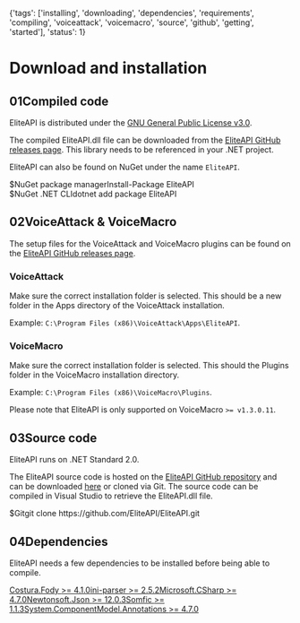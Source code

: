 {'tags': ['installing', 'downloading', 'dependencies', 'requirements', 'compiling', 'voiceattack', 'voicemacro', 'source', 'github', 'getting', 'started'], 'status': 1}

# Download and installation

## 01Compiled code

EliteAPI is distributed under the [GNU General Public License v3.0](https://github.com/EliteAPI/EliteAPI/blob/master/LICENSE).

The compiled EliteAPI.dll file can be downloaded from the [EliteAPI GitHub releases page](https://github.com/EliteAPI/EliteAPI/releases). This library needs to be referenced in your .NET project.

EliteAPI can also be found on NuGet under the name `EliteAPI`.

<div class="console"><span class="icon">$</span><span class="platform">NuGet package manager</span><span class="text">Install-Package EliteAPI</span></div>
<div class="console"><span class="icon">$</span><span class="platform">NuGet .NET CLI</span><span class="text">dotnet add package EliteAPI</span></div>

## 02VoiceAttack & VoiceMacro

The setup files for the VoiceAttack and VoiceMacro plugins can be found on the [EliteAPI GitHub releases page](https://github.com/EliteAPI/EliteAPI/releases).

### VoiceAttack

Make sure the correct installation folder is selected. This should be a new folder in the Apps directory of the VoiceAttack installation.

Example: `C:\Program Files (x86)\VoiceAttack\Apps\EliteAPI`.

### VoiceMacro

Make sure the correct installation folder is selected. This should the Plugins folder in the VoiceMacro installation directory.

Example: `C:\Program Files (x86)\VoiceMacro\Plugins`.

Please note that EliteAPI is only supported on VoiceMacro `>= v1.3.0.11`.

## 03Source code

EliteAPI runs on .NET Standard 2.0.

The EliteAPI source code is hosted on the [EliteAPI GitHub repository](https://github.com/EliteAPI/EliteAPI) and can be downloaded [here](https://github.com/EliteAPI/EliteAPI/archive/master.zip) or cloned via Git. The source code can be compiled in Visual Studio to retrieve the EliteAPI.dll file.

<div class="console"><span class="icon">$</span><span class="platform">Git</span><span class="text">git clone https://github.com/EliteAPI/EliteAPI.git</span></div>

## 04Dependencies

EliteAPI needs a few dependencies to be installed before being able to compile.

<div class="dependencies">
<a href="https://www.nuget.org/packages/Costura.Fody/" class="dependency">Costura.Fody <span class="version">&gt;= 4.1.0</span></a><a href="https://www.nuget.org/packages/ini-parser/" class="dependency">ini-parser <span class="version">&gt;= 2.5.2</span></a><a href="https://www.nuget.org/packages/Microsoft.CSharp/" class="dependency">Microsoft.CSharp <span class="version">&gt;= 4.7.0</span></a><a href="https://www.nuget.org/packages/Newtonsoft.Json/" class="dependency">Newtonsoft.Json <span class="version">&gt;= 12.0.3</span></a><a href="https://www.nuget.org/packages/Somfic/" class="dependency">Somfic <span class="version">&gt;= 1.1.3</span></a><a class="dependency" href="https://www.nuget.org/packages/System.ComponentModel.Annotations/">System.ComponentModel.Annotations <span class="version">&gt;= 4.7.0</span></a></div>